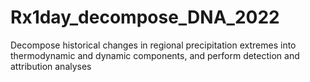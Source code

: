 # Rx1day_decompose_DNA_2022
Decompose historical changes in regional precipitation extremes into thermodynamic and dynamic components, and perform detection and attribution analyses
